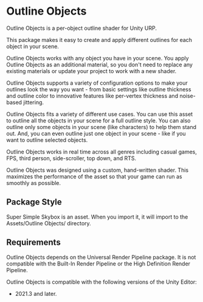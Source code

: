 Outline Objects
=====================

Outline Objects is a per-object outline shader for Unity URP.

This package makes it easy to create and apply different outlines for each object in your scene.

Outline Objects works with any object you have in your scene. You apply Outline Objects as an additional material, so you don't need to replace any existing materials or update your project to work with a new shader.

Outline Objects supports a variety of configuration options to make your outlines look the way you want - from basic settings like outline thickness and outline color to innovative features like per-vertex thickness and noise-based jittering.

Outline Objects fits a variety of different use cases. You can use this asset to outline all the objects in your scene for a full outline style. You can also outline only some objects in your scene (like characters) to help them stand out. And, you can even outline just one object in your scene - like if you want to outline selected objects.

Outline Objects works in real time across all genres including casual games, FPS, third person, side-scroller, top down, and RTS.

Outline Objects was designed using a custom, hand-written shader. This maximizes the performance of the asset so that your game can run as smoothly as possible.

Package Style
-------------

Super Simple Skybox is an asset. When you import it, it will import to the Assets/Outline Objects/ directory.

Requirements
------------

Outline Objects depends on the Universal Render Pipeline package. It is not compatible with the Built-In Render Pipeline or the High Definition Render Pipeline.

Outline Objects is compatible with the following versions of the Unity Editor:

-   2021.3 and later.
